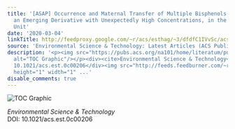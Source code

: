 ```yaml
---
title: '[ASAP] Occurrence and Maternal Transfer of Multiple Bisphenols, Including
  an Emerging Derivative with Unexpectedly High Concentrations, in the Human Maternal–Fetal–Placental
  Unit'
date: '2020-03-04'
linkTitle: http://feedproxy.google.com/~r/acs/esthag/~3/dfdfC1IVvSc/acs.est.0c00206
source: 'Environmental Science & Technology: Latest Articles (ACS Publications)'
description: '<p><img src="https://pubs.acs.org/na101/home/literatum/publisher/achs/journals/content/esthag/0/esthag.ahead-of-print/acs.est.0c00206/20200304/images/medium/es0c00206_0005.gif"
  alt="TOC Graphic"/></p><div><cite>Environmental Science & Technology</cite></div><div>DOI:
  10.1021/acs.est.0c00206</div><img src="http://feeds.feedburner.com/~r/acs/esthag/~4/dfdfC1IVvSc"
  height="1" width="1" ...'
disable_comments: true
---
```

<p><img src="https://pubs.acs.org/na101/home/literatum/publisher/achs/journals/content/esthag/0/esthag.ahead-of-print/acs.est.0c00206/20200304/images/medium/es0c00206_0005.gif" alt="TOC Graphic"/></p><div><cite>Environmental Science & Technology</cite></div><div>DOI: 10.1021/acs.est.0c00206</div><img src="http://feeds.feedburner.com/~r/acs/esthag/~4/dfdfC1IVvSc" height="1" width="1" ...